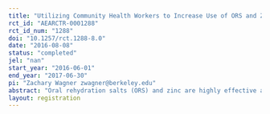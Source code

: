 ```yaml
---
title: "Utilizing Community Health Workers to Increase Use of ORS and Zinc to Treat Child Diarrhea in Uganda"
rct_id: "AEARCTR-0001288"
rct_id_num: "1288"
doi: "10.1257/rct.1288-8.0"
date: "2016-08-08"
status: "completed"
jel: "nan"
start_year: "2016-06-01"
end_year: "2017-06-30"
pi: "Zachary Wagner zwagner@berkeley.edu"
abstract: "Oral rehydration salts (ORS) and zinc are highly effective at preventing child mortality from diarrhea yet they are widely underused throughout sub-Saharan Africa. This research aims to test the impact of a novel preemptive home-delivery intervention aimed at increasing the use of ORS and zinc for child diarrhea in Uganda. The intervention aims to increase availability of ORS and zinc and reduce barriers to access by having BRAC's community health promoters (CHPs) deliver the products directly to households for free prior to a diarrhea episode. Under this set-up, the products will be readily available for free immediately after a child comes down with diarrhea. Moreover, we will disentangle the mechanisms through which the intervention could change product use by using a multi-armed approach that tests for the impact of free distribution and premptive home-delivery separately (i.e. preemptive delivery but not free and free but not preemptive delivery). In additional to informing how best to implement such a program, these interventions will allow us to quantify the extent to which price and distance/convenience are barriers to ORS and zinc use. Under certain assumptions, we will also be able to isolate for the effect of information. We will use a four-arm cluster randomized controlled trial designed to measure the impact of each of the three interventions on ORS and zinc use for treating child diarrhea relative to a control group. We will also test for differences between intervention groups. The results of the study will be used to inform program scale-up and to provide insight into the remaining barriers to ORS and zinc use."
layout: registration
---
```


